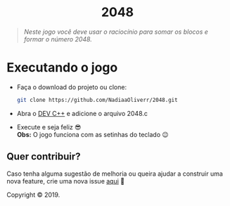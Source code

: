 <h1 align="center">2048</h1>
<p align="center"></p>
<blockquote>
<p><em>Neste jogo você deve usar o raciocínio para somar os blocos e formar o número 2048.</em></p>
</blockquote>

# Executando o jogo
- Faça o download do projeto ou clone: 
  
  ```bash 
  git clone https://github.com/NadiaaOliverr/2048.git 
  ```
- Abra o [DEV C++](https://sourceforge.net/projects/orwelldevcpp/) e adicione o arquivo 2048.c 
- Execute e seja feliz 😎  
**Obs:** O jogo funciona com as setinhas do teclado 😉

## Quer contribuir?
Caso tenha alguma sugestão de melhoria ou queira ajudar a construir uma nova feature, crie uma nova issue [aqui](https://github.com/NadiaaOliverr/2048/issues) 👊


Copyright © 2019.
